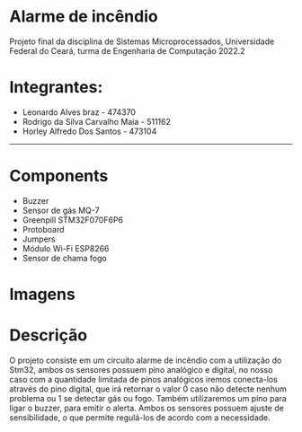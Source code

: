 # Alarme de incêndio
Projeto final da disciplina de Sistemas Microprocessados, Universidade Federal do Ceará,
turma de Engenharia de Computação 2022.2 <br>
# Integrantes:
* Leonardo Alves braz - 474370
* Rodrigo da Silva Carvalho Maia - 511162
* Horley Alfredo Dos Santos - 473104
<hr>

# Components
* Buzzer
* Sensor de gás MQ-7
* Greenpill STM32F070F6P6
* Protoboard
* Jumpers
* Módulo Wi-Fi ESP8266
* Sensor de chama fogo
# Imagens
# Descrição
O projeto consiste em um circuito alarme de incêndio com a utilização do Stm32, ambos os
sensores possuem pino analógico e digital, no nosso caso com a quantidade limitada de
pinos analógicos iremos conecta-los através do pino digital, que irá retornar o valor 0 caso
não detecte nenhum problema ou 1 se detectar gás ou fogo. Também utilizaremos um pino
para ligar o buzzer, para emitir o alerta. Ambos os sensores possuem ajuste de
sensibilidade, o que permite regulá-los de acordo com a necessidade.

